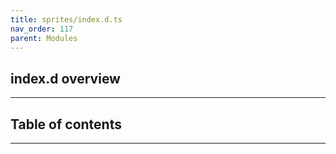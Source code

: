 ```yaml
---
title: sprites/index.d.ts
nav_order: 117
parent: Modules
---
```


## index.d overview

---

<h2 class="text-delta">Table of contents</h2>

---
